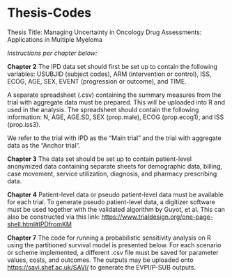 # Thesis-Codes

Thesis Title: Managing Uncertainty in Oncology Drug Assessments: Applications in Multiple Myeloma

_Instructions per chapter below:_

**Chapter 2**
The IPD data set should first be set up to contain the following variables: USUBJID (subject codes), ARM (intervention or control), ISS, ECOG, AGE, SEX, EVENT (progression or outcome), and TIME.

A separate spreadsheet (.csv) containing the summary measures from the trial with aggregate data must be prepared. This will be uploaded into R and used in the analysis. The spreadsheet should contain the following information: N, AGE, AGE.SD, SEX (prop.male), ECOG (prop.ecog1), and ISS (prop.iss3).

We refer to the trial with IPD as the “Main trial” and the trial with aggregate data as the “Anchor trial”.

**Chapter 3**
The data set should be set up to contain patient-level anonymized data containing separate sheets for demographic data, billing, case movement, service utilization, diagnosis, and pharmacy prescribing data. 

**Chapter 4**
Patient-level data or pseudo patient-level data must be available for each trial. To generate pseudo patient-level data, a digitizer software must be used together with the validated algorithm by Guyot, et al. This can also be constructed via this link: https://www.trialdesign.org/one-page-shell.html#IPDfromKM

**Chapter 7**
The code for running a probabilistic sensitivity analysis on R using the partitioned survival model is presented below. For each scenario or scheme implemented, a different .csv file must be saved for parameter values, costs, and outcomes. The outputs may be uploaded onto https://savi.shef.ac.uk/SAVI/ to generate the EVPI/P-SUB outputs.
